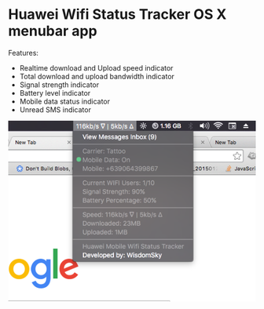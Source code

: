 # Huawei Wifi Status Tracker OS X menubar app

Features:
* Realtime download and Upload speed indicator
* Total download and upload bandwidth indicator
* Signal strength indicator
* Battery level indicator
* Mobile data status indicator
* Unread SMS indicator


![Screenshot](https://raw.githubusercontent.com/WisdomSky/Huawei-Wifi-Status-Tracker/master/screenshot.png)
